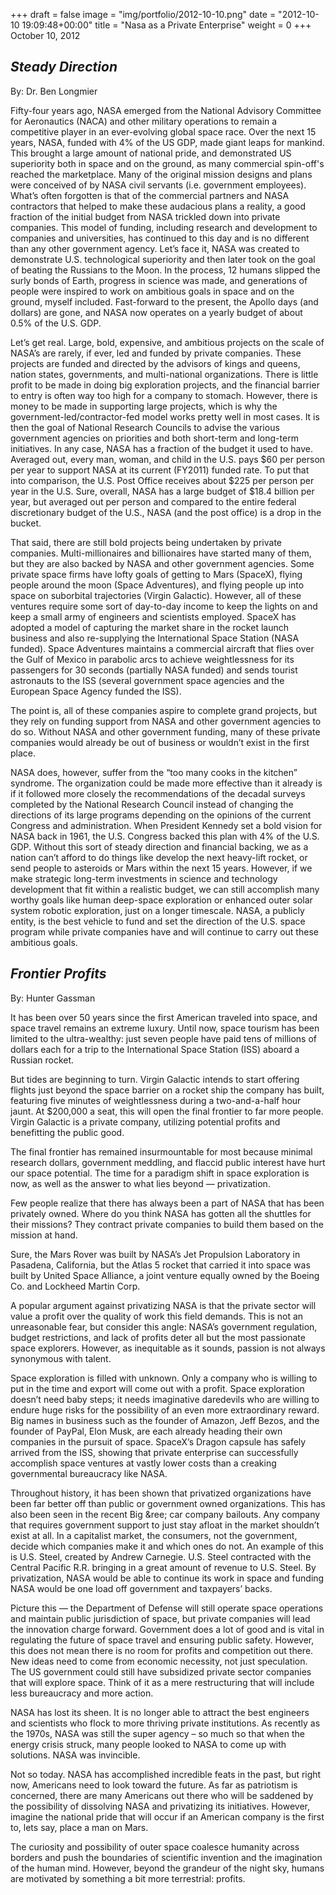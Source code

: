 +++
draft = false
image = "img/portfolio/2012-10-10.png"
date = "2012-10-10 19:09:48+00:00"
title = "Nasa as a Private Enterprise"
weight = 0
+++
October 10, 2012
<!--more-->







##  _Steady Direction_


By: Dr. Ben Longmier

Fifty-four years ago, NASA emerged from the National Advisory Committee for Aeronautics (NACA) and other military operations to remain a competitive player in an ever-evolving global space race. Over the next 15 years, NASA, funded with 4% of the US GDP, made giant leaps for mankind. This brought a large amount of national pride, and demonstrated US superiority both in space and on the ground, as many commercial spin-off's reached the marketplace. Many of the original mission designs and plans were conceived of by NASA civil servants (i.e. government employees). What’s often forgotten is that of the commercial partners and NASA contractors that helped to make these audacious plans a reality, a good fraction of the initial budget from NASA trickled down into private companies. This model of funding, including research and development to companies and universities, has continued to this day and is no different than any other government agency. Let’s face it, NASA was created to demonstrate U.S. technological superiority and then later took on the goal of beating the Russians to the Moon. In the process, 12 humans slipped the surly bonds of Earth, progress in science was made, and generations of people were inspired to work on ambitious goals in space and on the ground, myself included. Fast-forward to the present, the Apollo days (and dollars) are gone, and NASA now operates on a yearly budget of about 0.5% of the U.S. GDP.

Let’s get real. Large, bold, expensive, and ambitious projects on the scale of NASA’s are rarely, if ever, led and funded by private companies. These projects are funded and directed by the advisors of kings and queens, nation states, governments, and multi-national organizations. There is little profit to be made in doing big exploration projects, and the financial barrier to entry is often way too high for a company to stomach. However, there is money to be made in supporting large projects, which is why the government-led/contractor-fed model works pretty well in most cases. It is then the goal of National Research Councils to advise the various government agencies on priorities and both short-term and long-term initiatives. In any case, NASA has a fraction of the budget it used to have. Averaged out, every man, woman, and child in the U.S. pays $60 per person per year to support NASA at its current (FY2011) funded rate. To put that into comparison, the U.S. Post Office receives about $225 per person per year in the U.S. Sure, overall, NASA has a large budget of $18.4 billion per year, but averaged out per person and compared to the entire federal discretionary budget of the U.S., NASA (and the post office) is a drop in the bucket.

That said, there are still bold projects being undertaken by private companies. Multi-millionaires and billionaires have started many of them, but they are also backed by NASA and other government agencies. Some private space firms have lofty goals of getting to Mars (SpaceX), flying people around the moon (Space Adventures), and flying people up into space on suborbital trajectories (Virgin Galactic). However, all of these ventures require some sort of day-to-day income to keep the lights on and keep a small army of engineers and scientists employed. SpaceX has adopted a model of capturing the market share in the rocket launch business and also re-supplying the International Space Station (NASA funded). Space Adventures maintains a commercial aircraft that flies over the Gulf of Mexico in parabolic arcs to achieve weightlessness for its passengers for 30 seconds (partially NASA funded) and sends tourist astronauts to the ISS (several government space agencies and the European Space Agency funded the ISS).

The point is, all of these companies aspire to complete grand projects, but they rely on funding support from NASA and other government agencies to do so. Without NASA and other government funding, many of these private companies would already be out of business or wouldn’t exist in the first place.

NASA does, however, suffer from the “too many cooks in the kitchen” syndrome. The organization could be made more effective than it already is if it followed more closely the recommendations of the decadal surveys completed by the National Research Council instead of changing the directions of its large programs depending on the opinions of the current Congress and administration. When President Kennedy set a bold vision for NASA back in 1961, the U.S. Congress backed this plan with 4% of the U.S. GDP. Without this sort of steady direction and financial backing, we as a nation can’t afford to do things like develop the next heavy-lift rocket, or send people to asteroids or Mars within the next 15 years. However, if we make strategic long-term investments in science and technology development that fit within a realistic budget, we can still accomplish many worthy goals like human deep-space exploration or enhanced outer solar system robotic exploration, just on a longer timescale. NASA, a publicly entity, is the best vehicle to fund and set the direction of the U.S. space program while private companies have and will continue to carry out these ambitious goals.









##  _Frontier Profits_


By: Hunter Gassman

It has been over 50 years since the first American traveled into space, and space travel remains an extreme luxury. Until now, space tourism has been limited to the ultra-wealthy: just seven people have paid tens of millions of dollars each for a trip to the International Space Station (ISS) aboard a Russian rocket.

But tides are beginning to turn. Virgin Galactic intends to start offering flights just beyond the space barrier on a rocket ship the company has built, featuring five minutes of weightlessness during a two-and-a-half hour jaunt. At $200,000 a seat, this will open the final frontier to far more people. Virgin Galactic is a private company, utilizing potential profits and benefitting the public good.

The final frontier has remained insurmountable for most because minimal research dollars, government meddling, and flaccid public interest have hurt our space potential. The time for a paradigm shift in space exploration is now, as well as the answer to what lies beyond — privatization.

Few people realize that there has always been a part of NASA that has been privately owned. Where do you think NASA has gotten all the shuttles for their missions? They contract private companies to build them based on the mission at hand.

Sure, the Mars Rover was built by NASA’s Jet Propulsion Laboratory in Pasadena, California, but the Atlas 5 rocket that carried it into space was built by United Space Alliance, a joint venture equally owned by the Boeing Co. and Lockheed Martin Corp.

A popular argument against privatizing NASA is that the private sector will value a profit over the quality of work this field demands. This is not an unreasonable fear, but consider this angle: NASA’s government regulation, budget restrictions, and lack of profits deter all but the most passionate space explorers. However, as inequitable as it sounds, passion is not always synonymous with talent.

Space exploration is filled with unknown. Only a company who is willing to put in the time and export will come out with a profit. Space exploration doesn’t need baby steps; it needs imaginative daredevils who are willing to endure huge risks for the possibility of an even more extraordinary reward. Big names in business such as the founder of Amazon, Jeff Bezos, and the founder of PayPal, Elon Musk, are each already heading their own companies in the pursuit of space. SpaceX’s Dragon capsule has safely arrived from the ISS, showing that private enterprise can successfully accomplish space ventures at vastly lower costs than a creaking governmental bureaucracy like NASA.

Throughout history, it has been shown that privatized organizations have been far better off than public or government owned organizations. This has also been seen in the recent Big &ree; car company bailouts. Any company that requires government support to just stay afloat in the market shouldn’t exist at all. In a capitalist market, the consumers, not the government, decide which companies make it and which ones do not. An example of this is U.S. Steel, created by Andrew Carnegie. U.S. Steel contracted with the Central Pacific R.R. bringing in a great amount of revenue to U.S. Steel. By privatization, NASA would be able to continue its work in space and funding NASA would be one load off government and taxpayers’ backs.

Picture this — the Department of Defense will still operate space operations and maintain public jurisdiction of space, but private companies will lead the innovation charge forward. Government does a lot of good and is vital in regulating the future of space travel and ensuring public safety. However, this does not mean there is no room for profits and competition out there. New ideas need to come from economic necessity, not just speculation. The US government could still have subsidized private sector companies that will explore space. Think of it as a mere restructuring that will include less bureaucracy and more action.

NASA has lost its sheen. It is no longer able to attract the best engineers and scientists who flock to more thriving private institutions. As recently as the 1970s, NASA was still the super agency – so much so that when the energy crisis struck, many people looked to NASA to come up with solutions. NASA was invincible.

Not so today. NASA has accomplished incredible feats in the past, but right now, Americans need to look toward the future. As far as patriotism is concerned, there are many Americans out there who will be saddened by the possibility of dissolving NASA and privatizing its initiatives. However, imagine the national pride that will occur if an American company is the first to, lets say, place a man on Mars.

The curiosity and possibility of outer space coalesce humanity across borders and push the boundaries of scientific invention and the imagination of the human mind. However, beyond the grandeur of the night sky, humans are motivated by something a bit more terrestrial: profits.






